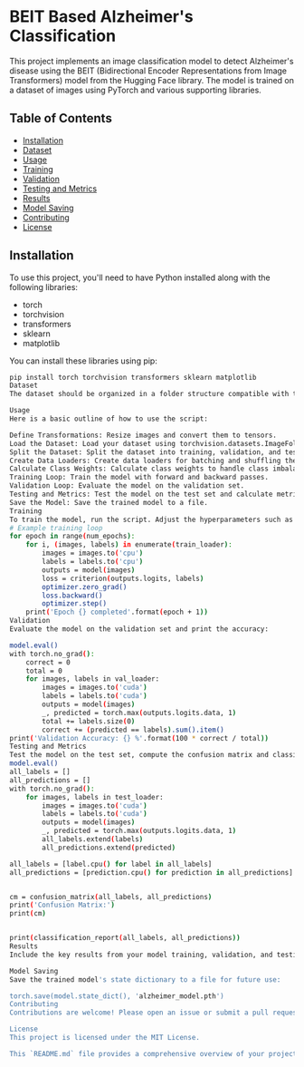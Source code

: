 # BEIT Based Alzheimer's Classification

This project implements an image classification model to detect Alzheimer's disease using the BEIT (Bidirectional Encoder Representations from Image Transformers) model from the Hugging Face library. The model is trained on a dataset of images using PyTorch and various supporting libraries.

## Table of Contents

- [Installation](#installation)
- [Dataset](#dataset)
- [Usage](#usage)
- [Training](#training)
- [Validation](#validation)
- [Testing and Metrics](#testing-and-metrics)
- [Results](#results)
- [Model Saving](#model-saving)
- [Contributing](#contributing)
- [License](#license)

## Installation

To use this project, you'll need to have Python installed along with the following libraries:

- torch
- torchvision
- transformers
- sklearn
- matplotlib

You can install these libraries using pip:

```sh
pip install torch torchvision transformers sklearn matplotlib
Dataset
The dataset should be organized in a folder structure compatible with torchvision.datasets.ImageFolder. Place your dataset in a directory and update the path in the script accordingly.

Usage
Here is a basic outline of how to use the script:

Define Transformations: Resize images and convert them to tensors.
Load the Dataset: Load your dataset using torchvision.datasets.ImageFolder.
Split the Dataset: Split the dataset into training, validation, and test sets.
Create Data Loaders: Create data loaders for batching and shuffling the data.
Calculate Class Weights: Calculate class weights to handle class imbalance.
Training Loop: Train the model with forward and backward passes.
Validation Loop: Evaluate the model on the validation set.
Testing and Metrics: Test the model on the test set and calculate metrics.
Save the Model: Save the trained model to a file.
Training
To train the model, run the script. Adjust the hyperparameters such as num_epochs, batch_size, and learning rate as needed.
# Example training loop
for epoch in range(num_epochs):
    for i, (images, labels) in enumerate(train_loader):
        images = images.to('cpu')
        labels = labels.to('cpu')
        outputs = model(images)
        loss = criterion(outputs.logits, labels)
        optimizer.zero_grad()
        loss.backward()
        optimizer.step()
    print('Epoch {} completed'.format(epoch + 1))
Validation
Evaluate the model on the validation set and print the accuracy:

model.eval()
with torch.no_grad():
    correct = 0
    total = 0
    for images, labels in val_loader:
        images = images.to('cuda')
        labels = labels.to('cuda')
        outputs = model(images)
        _, predicted = torch.max(outputs.logits.data, 1)
        total += labels.size(0)
        correct += (predicted == labels).sum().item()
print('Validation Accuracy: {} %'.format(100 * correct / total))
Testing and Metrics
Test the model on the test set, compute the confusion matrix and classification report:
model.eval()
all_labels = []
all_predictions = []
with torch.no_grad():
    for images, labels in test_loader:
        images = images.to('cuda')
        labels = labels.to('cuda')
        outputs = model(images)
        _, predicted = torch.max(outputs.logits.data, 1)
        all_labels.extend(labels)
        all_predictions.extend(predicted)

all_labels = [label.cpu() for label in all_labels]
all_predictions = [prediction.cpu() for prediction in all_predictions]


cm = confusion_matrix(all_labels, all_predictions)
print('Confusion Matrix:')
print(cm)


print(classification_report(all_labels, all_predictions))
Results
Include the key results from your model training, validation, and testing here.

Model Saving
Save the trained model's state dictionary to a file for future use:

torch.save(model.state_dict(), 'alzheimer_model.pth')
Contributing
Contributions are welcome! Please open an issue or submit a pull request.

License
This project is licensed under the MIT License.

This `README.md` file provides a comprehensive overview of your project, including installation instructions, usage guidelines, and code snippets for training, validation, and testing the model. You can customize and expand it further as needed.
